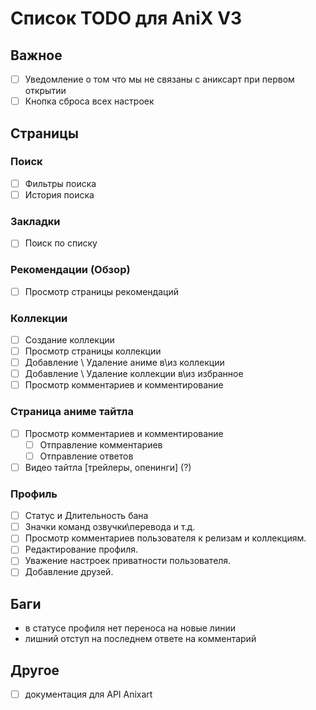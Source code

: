 # Список TODO для AniX V3

## Важное

- [ ] Уведомление о том что мы не связаны с аниксарт при первом открытии
- [ ] Кнопка сброса всех настроек

## Страницы

### Поиск

- [ ] Фильтры поиска
- [ ] История поиска

### Закладки

- [ ] Поиск по списку

### Рекомендации (Обзор)

- [ ] Просмотр страницы рекомендаций

### Коллекции

- [ ] Создание коллекции
- [ ] Просмотр страницы коллекции
- [ ] Добавление \ Удаление аниме в\из коллекции
- [ ] Добавление \ Удаление коллекции в\из избранное
- [ ] Просмотр комментариев и комментирование

### Страница аниме тайтла

- [ ] Просмотр комментариев и комментирование
  - [ ] Отправление комментариев
  - [ ] Отправление ответов

- [ ] Видео тайтла [трейлеры, опенинги] (?)

### Профиль

- [ ] Статус и Длительность бана
- [ ] Значки команд озвучки\перевода и т.д.
- [ ] Просмотр комментариев пользователя к релизам и коллекциям.
- [ ] Редактирование профиля.
- [ ] Уважение настроек приватности пользователя.
- [ ] Добавление друзей.

## Баги

- в статусе профиля нет переноса на новые линии
- лишний отступ на последнем ответе на комментарий

## Другое

- [ ] документация для API Anixart
